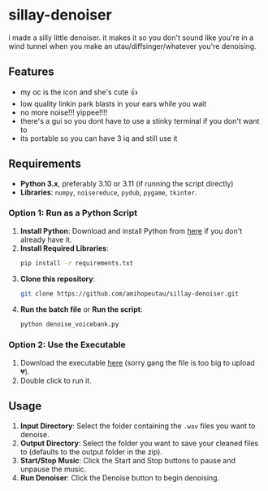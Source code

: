 # sillay-denoiser
i made a silly little denoiser. it makes it so you don't sound like you're in a wind tunnel when you make an utau/diffsinger/whatever you're denoising.

## Features
- my oc is the icon and she's cute 👍
- low quality linkin park blasts in your ears while you wait
- no more noise!!! yippee!!!!
- there's a gui so you dont have to use a stinky terminal if you don't want to
- its portable so you can have 3 iq and still use it

## Requirements
- **Python 3.x**, preferably 3.10 or 3.11 (if running the script directly)
- **Libraries**: `numpy`, `noisereduce`, `pydub`, `pygame`, `tkinter`.

### Option 1: Run as a Python Script
1. **Install Python**: Download and install Python from [here](https://www.python.org/) if you don't already have it.
2. **Install Required Libraries**:
   ```bash
   pip install -r requirements.txt
   ```
3. **Clone this repository**:
   ```bash
   git clone https://github.com/amihopeutau/sillay-denoiser.git
   ```
4. **Run the batch file** or **Run the script**:
   ``` bash
   python denoise_voicebank.py
   ```
### Option 2: Use the Executable
1. Download the executable [here](https://drive.google.com/file/d/1OR1N4Gg4eih8-pV_FAEhn_eEnuyRvIlo/view?usp=drive_link) (sorry gang the file is too big to upload 💔).
2. Double click to run it.

## Usage
1. **Input Directory**: Select the folder containing the `.wav` files you want to denoise.
2. **Output Directory**: Select the folder you want to save your cleaned files to (defaults to the output folder in the zip).
3. **Start/Stop Music**: Click the Start and Stop buttons to pause and unpause the music.
4. **Run Denoiser**: Click the Denoise button to begin denoising.
